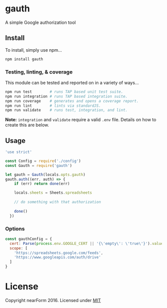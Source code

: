 # gauth
A simple Google authorization tool

## Install
To install, simply use npm...

```sh
npm install gauth
```

### Testing, linting, & coverage
This module can be tested and reported on in a variety of ways...
```sh
npm run test        # runs TAP based unit test suite.
npm run integration # runs TAP based integration suite.
npm run coverage    # generates and opens a coverage report.
npm run lint        # lints via standardJS.
npm run validate    # runs test, integration, and lint.
```
__Note:__ `integration` and `validate` require a valid `.env` file. Details on how to create this are below.

## Usage
```js
'use strict'

const Config = require('./config')
const Gauth = require('gauth')

let gauth = Gauth(locals.opts.gauth)
gauth.auth((err, auth) => {
    if (err) return done(err)

    locals.sheets = Sheets.spreadsheets
    
    // do something with that authorization
    
    done()
  })
```

### Options
```js
const gauthConfig = {
  cert: Parse(process.env.GOOGLE_CERT || '{\'empty\': \'true\'}').value,
  scope: [
    'https://spreadsheets.google.com/feeds',
    'https://www.googleapis.com/auth/drive'
  ]
}
```

# License
Copyright nearForm 2016. Licensed under [MIT][License]

[License]: ./LICENSE.md 
